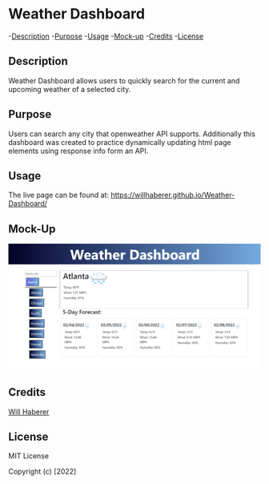 # Weather Dashboard

-[Description](#description) -[Purpose](#purpose) -[Usage](#usage) -[Mock-up](#) -[Credits](#credits) -[License](#license)

## Description

Weather Dashboard allows users to quickly search for the current and upcoming weather of a selected city.

## Purpose

Users can search any city that openweather API supports. Additionally this dashboard was created to practice dynamically updating html page elements using response info form an API.

## Usage

The live page can be found at: https://willhaberer.github.io/Weather-Dashboard/

## Mock-Up

<img src="./assets/screenshot.png" alt="Home-Page" >

## Credits

<a href="https://github.com/willhaberer" target="_blank">Will Haberer</a>

## License

MIT License

Copyright (c) [2022]
